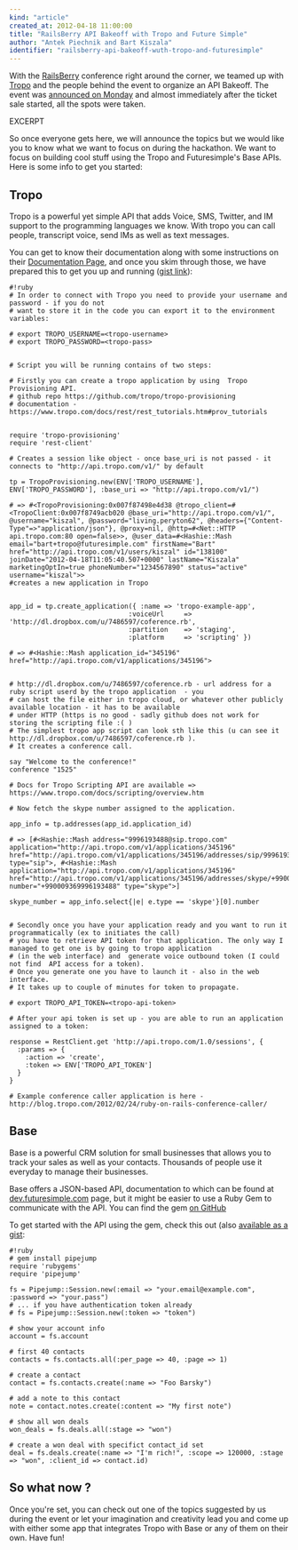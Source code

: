 ```yaml
---
kind: "article"
created_at: 2012-04-18 11:00:00
title: "RailsBerry API Bakeoff with Tropo and Future Simple"
author: "Antek Piechnik and Bart Kiszala"
identifier: "railsberry-api-bakeoff-wuth-tropo-and-futuresimple"
---
```


With the [RailsBerry](http://www.railsberry.com) conference right around the
corner, we teamed up with [Tropo](http://www.tropo.com) and the people behind
the event to organize an API Bakeoff. The event was [announced on
Monday](http://blog.railsberry.com/index.php/2012/04/15/railsberry-hackathon/)
and almost immediately after the ticket sale started, all the spots were taken.

EXCERPT

So once everyone gets here, we will announce the topics but we would like you
to know what we want to focus on during the hackathon. We want to focus on
building cool stuff using the Tropo and Futuresimple's Base APIs. Here is some
info to get you started:

Tropo
-----

Tropo is a powerful yet simple API that adds Voice, SMS, Twitter, and IM
support to the programming languages we know. With tropo you can call people,
transcript voice, send IMs as well as text messages.

You can get to know their documentation along with some instructions on their
[Documentation Page](https://www.tropo.com/docs/), and once you skim through
those, we have prepared this to get you up and running ([gist
link](https://gist.github.com/2413019)):

    #!ruby
    # In order to connect with Tropo you need to provide your username and password - if you do not
    # want to store it in the code you can export it to the environment variables:

    # export TROPO_USERNAME=<tropo-username>
    # export TROPO_PASSWORD=<tropo-pass>


    # Script you will be running contains of two steps:

    # Firstly you can create a tropo application by using  Tropo Provisioning API.
    # github repo https://github.com/tropo/tropo-provisioning 
    # documentation - https://www.tropo.com/docs/rest/rest_tutorials.htm#prov_tutorials


    require 'tropo-provisioning'
    require 'rest-client'

    # Creates a session like object - once base_uri is not passed - it connects to "http://api.tropo.com/v1/" by default

    tp = TropoProvisioning.new(ENV['TROPO_USERNAME'], ENV['TROPO_PASSWORD'], :base_uri => "http://api.tropo.com/v1/")

    # => #<TropoProvisioning:0x007f87498e4d38 @tropo_client=#<TropoClient:0x007f8749acb020 @base_uri="http://api.tropo.com/v1/", @username="kiszal", @password="living.peryton62", @headers={"Content-Type"=>"application/json"}, @proxy=nil, @http=#<Net::HTTP api.tropo.com:80 open=false>>, @user_data=#<Hashie::Mash email="bart+tropo@futuresimple.com" firstName="Bart" href="http://api.tropo.com/v1/users/kiszal" id="138100" joinDate="2012-04-18T11:05:40.507+0000" lastName="Kiszala" marketingOptIn=true phoneNumber="1234567890" status="active" username="kiszal">>
    #creates a new application in Tropo


    app_id = tp.create_application({ :name => 'tropo-example-app',
                                  :voiceUrl     => 'http://dl.dropbox.com/u/7486597/coference.rb',
                                  :partition    => 'staging',
                                  :platform     => 'scripting' })

    # => #<Hashie::Mash application_id="345196" href="http://api.tropo.com/v1/applications/345196">


    # http://dl.dropbox.com/u/7486597/coference.rb - url address for a ruby script userd by the tropo application  - you
    # can host the file either in tropo cloud, or whatever other publicly available location - it has to be available
    # under HTTP (https is no good - sadly github does not work for storing the scripting file :( )
    # The simplest tropo app script can look sth like this (u can see it http://dl.dropbox.com/u/7486597/coference.rb ).
    # It creates a conference call.

    say "Welcome to the conference!"
    conference "1525"

    # Docs for Tropo Scripting API are available => https://www.tropo.com/docs/scripting/overview.htm

    # Now fetch the skype number assigned to the application.

    app_info = tp.addresses(app_id.application_id)

    # => [#<Hashie::Mash address="9996193488@sip.tropo.com" application="http://api.tropo.com/v1/applications/345196" href="http://api.tropo.com/v1/applications/345196/addresses/sip/9996193488@sip.tropo.com" type="sip">, #<Hashie::Mash application="http://api.tropo.com/v1/applications/345196" href="http://api.tropo.com/v1/applications/345196/addresses/skype/+990009369996193488" number="+990009369996193488" type="skype">]

    skype_number = app_info.select{|e| e.type == 'skype'}[0].number


    # Secondly once you have your application ready and you want to run it programmatically (ex to initiates the call) 
    # you have to retrieve API token for that application. The only way I managed to get one is by going to tropo application 
    # (in the web interface) and  generate voice outbound token (I could not find  API access for a token). 
    # Once you generate one you have to launch it - also in the web interface. 
    # It takes up to couple of minutes for token to propagate.

    # export TROPO_API_TOKEN=<tropo-api-token>

    # After your api token is set up - you are able to run an application assigned to a token:

    response = RestClient.get 'http://api.tropo.com/1.0/sessions', {
      :params => {
        :action => 'create',
        :token => ENV['TROPO_API_TOKEN']
      }
    }

    # Example conference caller application is here - http://blog.tropo.com/2012/02/24/ruby-on-rails-conference-caller/

Base
----

Base is a powerful CRM solution for small businesses that allows you to track
your sales as well as your contacts. Thousands of people use it everyday to
manage their businesses.

Base offers a JSON-based API, documentation to which can be found at
[dev.futuresimple.com](http://dev.futuresimple.com/) page, but it might be
easier to use a Ruby Gem to communicate with the API. You can find the gem [on
GitHub](https://github.com/pipejump/pipejump)

To get started with the API using the gem, check this out (also [available as a
gist](https://gist.github.com/2401158):

    #!ruby
    # gem install pipejump
    require 'rubygems'
    require 'pipejump'

    fs = Pipejump::Session.new(:email => "your.email@example.com", :password => "your.pass")
    # ... if you have authentication token already
    # fs = Pipejump::Session.new(:token => "token")

    # show your account info
    account = fs.account

    # first 40 contacts
    contacts = fs.contacts.all(:per_page => 40, :page => 1)

    # create a contact
    contact = fs.contacts.create(:name => "Foo Barsky")

    # add a note to this contact
    note = contact.notes.create(:content => "My first note")

    # show all won deals
    won_deals = fs.deals.all(:stage => "won")

    # create a won deal with specifict contact_id set
    deal = fs.deals.create(:name => "I'm rich!", :scope => 120000, :stage => "won", :client_id => contact.id)

So what now ?
-------------

Once you're set, you can check out one of the topics suggested by us during the
event or let your imagination and creativity lead you and come up with either
some app that integrates Tropo with Base or any of them on their own. Have fun!

